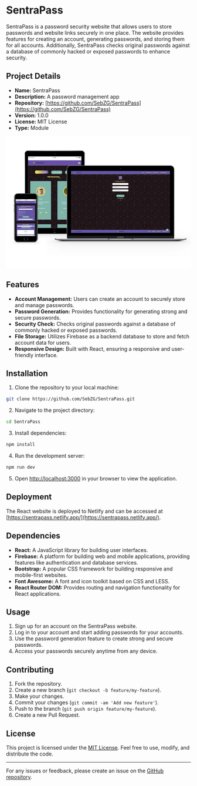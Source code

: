 # SentraPass

SentraPass is a password security website that allows users to store passwords and website links securely in one place. The website provides features for creating an account, generating passwords, and storing them for all accounts. Additionally, SentraPass checks original passwords against a database of commonly hacked or exposed passwords to enhance security.

## Project Details

- **Name:** SentraPass
- **Description:** A password management app
- **Repository:** [https://github.com/SebZG/SentraPass](https://github.com/SebZG/SentraPass)
- **Version:** 1.0.0
- **License:** MIT License
- **Type:** Module

![Image of Product](./src/assets/images/website_mockups.png)

## Features

- **Account Management:** Users can create an account to securely store and manage passwords.
- **Password Generation:** Provides functionality for generating strong and secure passwords.
- **Security Check:** Checks original passwords against a database of commonly hacked or exposed passwords.
- **File Storage:** Utilizes Firebase as a backend database to store and fetch account data for users.
- **Responsive Design:** Built with React, ensuring a responsive and user-friendly interface.

## Installation

1. Clone the repository to your local machine:

```bash
git clone https://github.com/SebZG/SentraPass.git
```

2. Navigate to the project directory:

```bash
cd SentraPass
```

3. Install dependencies:

```bash
npm install
```

4. Run the development server:

```bash
npm run dev
```

5. Open [http://localhost:3000](http://localhost:3000) in your browser to view the application.

## Deployment

The React website is deployed to Netlify and can be accessed at [https://sentrapass.netlify.app/](https://sentrapass.netlify.app/).

## Dependencies

- **React:** A JavaScript library for building user interfaces.
- **Firebase:** A platform for building web and mobile applications, providing features like authentication and database services.
- **Bootstrap:** A popular CSS framework for building responsive and mobile-first websites.
- **Font Awesome:** A font and icon toolkit based on CSS and LESS.
- **React Router DOM:** Provides routing and navigation functionality for React applications.

## Usage

1. Sign up for an account on the SentraPass website.
2. Log in to your account and start adding passwords for your accounts.
3. Use the password generation feature to create strong and secure passwords.
4. Access your passwords securely anytime from any device.

## Contributing

1. Fork the repository.
2. Create a new branch (`git checkout -b feature/my-feature`).
3. Make your changes.
4. Commit your changes (`git commit -am 'Add new feature'`).
5. Push to the branch (`git push origin feature/my-feature`).
6. Create a new Pull Request.

## License

This project is licensed under the [MIT License](LICENSE). Feel free to use, modify, and distribute the code.

---

For any issues or feedback, please create an issue on the [GitHub repository](https://github.com/SebZG/SentraPass/issues).
